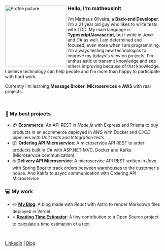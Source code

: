 <div>

 <img align="left" height="200px" src="https://avatars.githubusercontent.com/u/68296035?v=4" alt="Profile picture">
 
 <h3>Hello, I'm matheusinit</h3>

 I'm Matheus Oliveira, a **Back-end Developer**. I'm a 21 year old guy who likes to write tests with TDD. My main language is **Typescript/Javascript**, but I write in _Java_ and _C#_ as well. I am determined and focused, even more when I am programming. I'm always testing new technologias to improve my todays's view on projects. I'm enthusiastic to transmit knowledge and see others improving because of that knowledge. I believe technology can help people and I'm more than happy to participate with hard work.
 
Currently I'm learning **Message Broker**, **Microservices** e **AWS** with real projects.

<br/>
 
 ### 📌 My best projects 
- 💳 **Ecommerce**: An API REST in _Node.js_ with Express and Prisma to buy products in an ecommerce deployed in _AWS_ with Docker and _CI/CD_ pipelines with _Unit tests_ and _Integration tests_
- 📦 **Ordering API Microservice**: A microservice API REST to order products built in _C#_ with ASP.NET MVC, Docker and Kafka (Microservice communication)
- ☕ **Delivery API Microservice**: A microservice API REST written in _Java_ with Spring Boot to track orders between warehouses to the customer's house. And Kakfa to async communication with Ordering API Microservice

 ### 💻 My work
- ✏️ [**My Blog**](https://matheusinit.vercel.app): A blog made with _React_ with Astro to render Markdown files deployed in Vercel.
- ⭐ [**Reading Time Estimator**](https://github.com/lbenie/reading-time-estimator): A tiny contribution to a Open Source project to calculate a time estimation of a text
</div>

<br/>

[Linkedin](https://www.linkedin.com/in/gabrielle-guimaraes-oliveira) |
[Blog](https://matheusinit.vercel.app)
